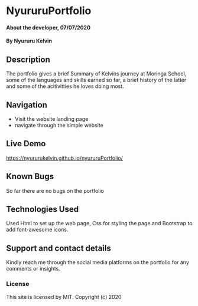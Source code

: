 # NyururuPortfolio
#### About the developer, 07/07/2020
#### By Nyururu Kelvin
## Description
The portfolio gives a brief Summary of Kelvins journey at Moringa School, some of the languages and skills earned so far, a brief history of the latter and some of the acitivitties he loves doing most.
## Navigation
* Visit the website landing page
* navigate through the simple website
## Live Demo
https://nyururukelvin.github.io/nyururuPortfolio/
## Known Bugs
So far there are no bugs on the portfolio
## Technologies Used
Used Html to set up the web page, Css for styling the page and Bootstrap to add font-awesome icons.
## Support and contact details
Kindly reach me through the social media platforms on the portfolio for any comments or insights.
### License
This site is licensed by MIT.
Copyright (c) 2020
